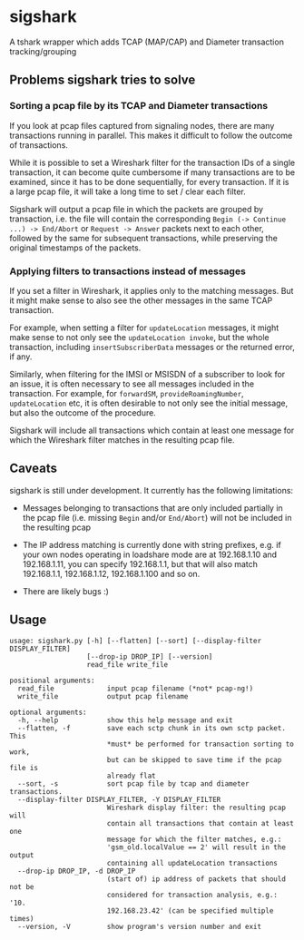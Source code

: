 # sigshark

A tshark wrapper which adds TCAP (MAP/CAP) and Diameter transaction
tracking/grouping

## Problems sigshark tries to solve

### Sorting a pcap file by its TCAP and Diameter transactions

If you look at pcap files captured from signaling nodes, there are
many transactions running in parallel. This makes it difficult to
follow the outcome of transactions.

While it is possible to set a Wireshark filter for the transaction IDs
of a single transaction, it can become quite cumbersome if many
transactions are to be examined, since it has to be done sequentially,
for every transaction. If it is a large pcap file, it will take a long
time to set / clear each filter.

Sigshark will output a pcap file in which the packets are grouped by
transaction, i.e. the file will contain the corresponding `Begin (->
Continue ...) -> End/Abort` or `Request -> Answer` packets next to
each other, followed by the same for subsequent transactions, while
preserving the original timestamps of the packets.

### Applying filters to transactions instead of messages

If you set a filter in Wireshark, it applies only to the matching
messages. But it might make sense to also see the other messages in
the same TCAP transaction.

For example, when setting a filter for `updateLocation` messages, it
might make sense to not only see the `updateLocation invoke`, but the
whole transaction, including `insertSubscriberData` messages or the
returned error, if any.

Similarly, when filtering for the IMSI or MSISDN of a subscriber to
look for an issue, it is often necessary to see all messages included
in the transaction. For example, for `forwardSM`,
`provideRoamingNumber`, `updateLocation` etc, it is often desirable to
not only see the initial message, but also the outcome of the
procedure.

Sigshark will include all transactions which contain at least one
message for which the Wireshark filter matches in the resulting pcap
file.

## Caveats

sigshark is still under development. It currently has the following
limitations:

- Messages belonging to transactions that are only included partially
  in the pcap file (i.e. missing `Begin` and/or `End/Abort`) will not
  be included in the resulting pcap

- The IP address matching is currently done with string prefixes,
  e.g. if your own nodes operating in loadshare mode are at
  192.168.1.10 and 192.168.1.11, you can specify 192.168.1.1, but that
  will also match 192.168.1.1, 192.168.1.12, 192.168.1.100 and so on.

- There are likely bugs :)

## Usage

```
usage: sigshark.py [-h] [--flatten] [--sort] [--display-filter DISPLAY_FILTER]
                   [--drop-ip DROP_IP] [--version]
                   read_file write_file

positional arguments:
  read_file             input pcap filename (*not* pcap-ng!)
  write_file            output pcap filename

optional arguments:
  -h, --help            show this help message and exit
  --flatten, -f         save each sctp chunk in its own sctp packet. This
                        *must* be performed for transaction sorting to work,
                        but can be skipped to save time if the pcap file is
                        already flat
  --sort, -s            sort pcap file by tcap and diameter transactions.
  --display-filter DISPLAY_FILTER, -Y DISPLAY_FILTER
                        Wireshark display filter: the resulting pcap will
                        contain all transactions that contain at least one
                        message for which the filter matches, e.g.:
                        'gsm_old.localValue == 2' will result in the output
                        containing all updateLocation transactions
  --drop-ip DROP_IP, -d DROP_IP
                        (start of) ip address of packets that should not be
                        considered for transaction analysis, e.g.: '10.
                        192.168.23.42' (can be specified multiple times)
  --version, -V         show program's version number and exit
```
